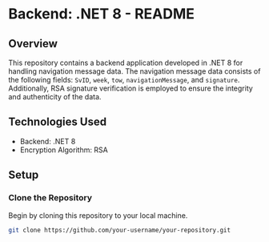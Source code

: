 # Backend: .NET 8 - README

## Overview

This repository contains a backend application developed in .NET 8 for handling navigation message data. The navigation message data consists of the following fields: `SvID`, `week`, `tow`, `navigationMessage`, and `signature`. Additionally, RSA signature verification is employed to ensure the integrity and authenticity of the data.

## Technologies Used

- Backend: .NET 8
- Encryption Algorithm: RSA

## Setup

### Clone the Repository

Begin by cloning this repository to your local machine.

```bash
git clone https://github.com/your-username/your-repository.git
